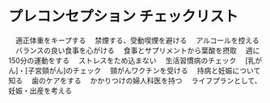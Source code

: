 # プレコンセプション チェックリスト
　適正体重をキープする
　禁煙する、受動喫煙を避ける
　アルコールを控える
　バランスの良い食事を心がける
　食事とサプリメントから葉酸を摂取
　週に150分の運動をする
　ストレスをため込まない
　生活習慣病のチェック
　[乳がん]・[子宮頸がん]のチェック
　頸がんワクチンを受ける
　持病と妊娠について知る
　歯のケアをする
　かかりつけの婦人科医を持つ
　ライフプランとして、妊娠・出産を考える
